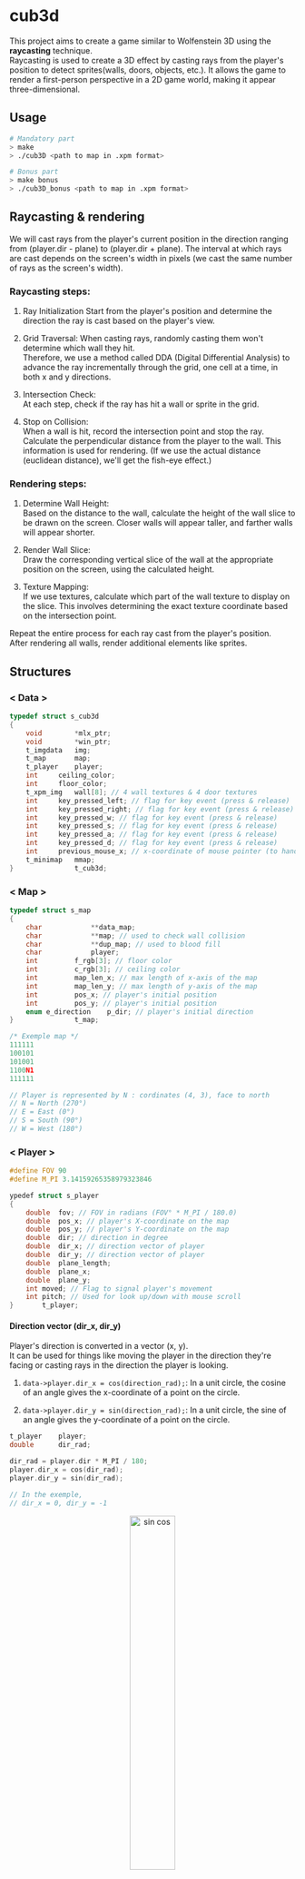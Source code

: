 # cub3d
This project aims to create a game similar to Wolfenstein 3D using the __raycasting__ technique.  
Raycasting is used to create a 3D effect by casting rays from the player's position to detect sprites(walls, doors, objects, etc.). It allows the game to render a first-person perspective in a 2D game world, making it appear three-dimensional.

## Usage
```bash
# Mandatory part
> make
> ./cub3D <path to map in .xpm format>

# Bonus part
> make bonus
> ./cub3D_bonus <path to map in .xpm format>
```

## Raycasting & rendering

We will cast rays from the player's current position in the direction ranging from (player.dir - plane) to (player.dir + plane). The interval at which rays are cast depends on the screen's width in pixels (we cast the same number of rays as the screen's width).

### Raycasting steps:   
1. Ray Initialization
Start from the player's position and determine the direction the ray is cast based on the player's view.   
   
2. Grid Traversal:
When casting rays, randomly casting them won't determine which wall they hit.   
Therefore, we use a method called DDA (Digital Differential Analysis) to advance the ray incrementally through the grid, one cell at a time, in both x and y directions.   

3. Intersection Check:   
At each step, check if the ray has hit a wall or sprite in the grid.

4. Stop on Collision:   
When a wall is hit, record the intersection point and stop the ray.   
Calculate the perpendicular distance from the player to the wall. This information is used for rendering.  (If we use the actual distance (euclidean distance), we'll get the fish-eye effect.)   

### Rendering steps:

1. Determine Wall Height:   
Based on the distance to the wall, calculate the height of the wall slice to be drawn on the screen. Closer walls will appear taller, and farther walls will appear shorter.   

2. Render Wall Slice:   
Draw the corresponding vertical slice of the wall at the appropriate position on the screen, using the calculated height.   

3. Texture Mapping:   
If we use textures, calculate which part of the wall texture to display on the slice. This involves determining the exact texture coordinate based on the intersection point.   

   
Repeat the entire process for each ray cast from the player's position.   
After rendering all walls, render additional elements like sprites.

## Structures

### < Data >
```c
typedef struct s_cub3d
{
	void		*mlx_ptr;
	void		*win_ptr;
	t_imgdata	img;
	t_map		map;
	t_player	player;
	int		ceiling_color;
	int		floor_color;
	t_xpm_img	wall[8]; // 4 wall textures & 4 door textures
	int		key_pressed_left; // flag for key event (press & release)
	int		key_pressed_right; // flag for key event (press & release)
	int		key_pressed_w; // flag for key event (press & release)
	int		key_pressed_s; // flag for key event (press & release)
	int		key_pressed_a; // flag for key event (press & release)
	int		key_pressed_d; // flag for key event (press & release)
	int		previous_mouse_x; // x-coordinate of mouse pointer (to handle mouse move)
	t_minimap	mmap;
}				t_cub3d;
```

### < Map >
```c
typedef struct s_map
{
	char			**data_map;
	char			**map; // used to check wall collision
	char			**dup_map; // used to blood fill
	char			player;
	int			f_rgb[3]; // floor color
	int			c_rgb[3]; // ceiling color
	int			map_len_x; // max length of x-axis of the map
	int			map_len_y; // max length of y-axis of the map
	int			pos_x; // player's initial position
	int			pos_y; // player's initial position
	enum e_direction	p_dir; // player's initial direction
}				t_map;
```
```c
/* Exemple map */
111111
100101
101001
1100N1
111111

// Player is represented by N : cordinates (4, 3), face to north
// N = North (270°)
// E = East (0°)
// S = South (90°)
// W = West (180°)
```

### < Player >
```c
#define FOV 90
#define M_PI 3.14159265358979323846

ypedef struct s_player
{
	double	fov; // FOV in radians (FOV° * M_PI / 180.0)
	double	pos_x; // player's X-coordinate on the map
	double	pos_y; // player's Y-coordinate on the map
	double	dir; // direction in degree
	double	dir_x; // direction vector of player
	double	dir_y; // direction vector of player
	double	plane_length;
	double	plane_x;
	double	plane_y;
	int	moved; // Flag to signal player's movement
	int	pitch; // Used for look up/down with mouse scroll
}		t_player;
```

#### Direction vector (dir_x, dir_y)
Player's direction is converted in a vector (x, y).  
It can be used for things like moving the player in the direction they're facing or casting rays in the direction the player is looking.

1. `data->player.dir_x = cos(direction_rad);`: In a unit circle, the cosine of an angle gives the x-coordinate of a point on the circle.

2. `data->player.dir_y = sin(direction_rad);`: In a unit circle, the sine of an angle gives the y-coordinate of a point on the circle.

```c
t_player	player;
double 		dir_rad;

dir_rad = player.dir * M_PI / 180;
player.dir_x = cos(dir_rad);
player.dir_y = sin(dir_rad);

// In the exemple,  
// dir_x = 0, dir_y = -1
```
<p align="center"><img style="width: 40%" alt="sin cos" src="https://github.com/ysengoku/42-cub3d-macOS/assets/130462445/5377d587-8097-4f47-8efa-259bbd638dd4"></p>

<p align="center"><img style="width: 80%" alt="player's direction vector" src="https://github.com/ysengoku/42-cub3d-macOS/assets/130462445/5c611b99-584d-4f14-ae39-8da2563c577d"</p>

#### Camera plane
1. Plane length   
   Plane length represents the length of projection plane. The projection plane is where the 3D world is projected onto to create a 2D image. This length affects the field of view.   
  `plane_length = tan(fov_radians / 2)`
2. Plane vector (plane_x, plane_y)   
   It is a vector perpendicular to the direction vector (dir_x, dir_y). This is used to calculate the direction of the rays cast.
   It can be obtained by rotating the player's direction 90 degrees. This rotation can be done by swapping th x and y and changing the sign of new y. So, (x, y) becomes (-y, x) and we need to multiplie it by plane length.  
  `plane_x = -dir_y * plane_length`   
  `plane_y = dir_x * plane_length`
```c
// In the example,
plane_length = tan(fov / 2) = 1.000000

// The plane_x and plane_y for the initial player's position (dir_x = 0, dir_y = -1) is:
plane_x = -dir_y * plane_length = (-1 * -1) * 1.000000 = 1.000000
plane_y = dir_x * plane_length = 0 * 1.000000 = 0
```
<p align="center"><img style="width: 50%" src="https://github.com/ysengoku/42-cub3d-macOS/assets/130462445/f9e691b5-c17e-4eed-a810-638977ff8138"></p>

### < Ray >
In raycasting, each vertical stripe on the screen corresponds to a ray cast.   
```c
enum	e_wallside
{
	NO = 0,
	SO = 1,
	WE = 2,
	EA = 3
};

typedef struct s_ray
{
	double		camera_p; // current X coordinate in camera space
	double		dir_x; // direction vector of ray
	double		dir_y; // direction vector of ray
	int		map_x; // current X coordinate of the ray on the map
	int		map_y; // current Y coordinate of the ray on the map
	int		step_x; // direction to go in x-axis (-1 or 1)
	int		step_y; // direction to go in y-axis (-1 or 1)
	double		sidedist_x; // distance the ray travels on x-axis
	double		sidedist_y; // distance the ray travels on y-axis
	double		delta_x; // distance the ray has to travel to go from a x-side to the next one
	double		delta_y; // distance the ray has to travel to go from a y-side to the next one
	double		distance; // distance from the player position to wall
	int		wall_height; // will be calculated from 'distance'
	enum e_wallside	wall_side; // wall side to which the ray hits (the player sees)
}	t_ray;
```
#### camera_p   
X-coordinate of the current ray position on camera plane, ranging from `0 (left most pixel)` to `WINDOW_WIDTH - 1 (right most pixel)`.  
```
ray.camera_p = 2 * x / (double)WIN_W - 1

// x is current x-coordinate on window ranging from 0 to window width - 1.  
``` 

<p align="center"><img style="width: 70%;" src="https://github.com/ysengoku/42-cub3d-macOS/assets/130462445/72806dad-5230-4ad9-ba1e-1280c5f361da"></p>

#### dir_x, dir_y
Direction vector of ray   
```
ray.dir_x = player.dir_x + player.plane_x * ray.camera_p;   
ray.dir_y = player.dir_y + player.plane_y * ray.camera_p;   
```

<p align="center"><img style="width: 70%;" src="https://github.com/ysengoku/42-cub3d-macOS/assets/130462445/1155958a-688a-4e74-b631-3b9c68810aa6"></p>


#### map_x, map_y
Current coordinate of ray on the map   
We initialize to player's coordinate on the map and will move during raycasting to check wall collision.
```
ray.map_x = (int)player.pos_x;   
ray.map_y = (int)player.pos_y;   
```

#### step_x, step_y & sidedist_x, sidedist_y
* step_x, step_y      
Direction to which the ray goes in x-axis or y-axis. Defined to -1 or 1.
   
* sidedist_x, sidedist_y   
Distance the ray travels on x-axis or y-axis.   
Before starting raycasting loop, it is initially the distance from its start position to the first x-side and the first y-side.   
It will be incremented until the ray hits to wall.

```
# For x-axis
if (ray->dir_x < 0)
{
	ray->step_x = -1;
	ray->sidedist_x = (player->pos_x - ray->map_x) * ray->delta_x;
}
else
{
	ray->step_x = 1;
	ray->sidedist_x = (ray->map_x + 1.0 - player->pos_x) * ray->delta_x;
}

# For y-axis
if (ray->dir_y < 0)
{
	ray->step_y = -1;
	ray->sidedist_y = (player->pos_y - ray->map_y) * ray->delta_y;
}
else
{
	ray->step_y = 1;
	ray->sidedist_y = (ray->map_y + 1.0 - player->pos_y) * ray->delta_y;
}
```   

#### delta_x, delta_y
Distance to the next vertical or horizontal grid line that the ray intersects.  
```
ray.delta_x = fabs(1 / ray->dir_x);
ray.delta_y = fabs(1 / ray->dir_y);
```   

## Raycasting


## References
### Tutorials
* [Lode's Computer Graphics Tutorial - Raycasting](https://lodev.org/cgtutor/raycasting.html)
* [cub3d - HackMD](https://hackmd.io/@nszl/H1LXByIE2)
* [Cub3D Tutorial - Using angles](https://medium.com/@afatir.ahmedfatir/cub3d-tutorial-af5dd31d2fcf)
* [42 Docs - cub3d](https://harm-smits.github.io/42docs/projects/cub3d)
* [Algorithme_Cub3D](https://github.com/Qpupier/Cub3D/blob/master/Algorithme_Cub3D.pdf)
* [Raycasting in Cub3d 42 Network Project : A Practical Tutorial Using Vectors LODEV Documentation](https://medium.com/@rtailidounia/raycasting-in-cub3d-42-network-project-a-practical-tutorial-using-vectors-68eeb16b3de2)

### Videos
* [Make Your Own Raycaster Part 1](https://youtu.be/gYRrGTC7GtA?si=7KRnt_PSqn4lz4DD)
* [Make Your Own Raycaster Part 2](https://youtu.be/PC1RaETIx3Y?si=7rDwE_DvbRc79vQm)
* [Make Your Own Raycaster Part 3](https://youtu.be/w0Bm4IA-Ii8?si=aKqqxShLYT1G48O2)
* [Super Fast Ray Casting in Tiled Worlds using DDA](https://youtu.be/NbSee-XM7WA?si=HxCH4AbdRUjJhC7v)
* [Making my First RAYCASTING Game in C++ - SFML Gamedev - Devlog 1](https://youtu.be/LUYxLjic0Bc?si=18f9-hw6lV903EaB)

### Turorial in Japanese
* [42Tokyo C言語で一人称視点のゲームを作った](https://qiita.com/susasaki/items/c74a228d7ddd48b818bd)
